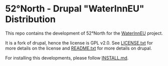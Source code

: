 # 52°North - Drupal "WaterInnEU" Distribution

This repo contains the development of 52°North for the [WaterInnEU](http://waterinneu.org/) project.

It is a fork of drupal, hence the license is GPL v2.0. See [LICENSE.txt](LICENSE.txt) for more details on the license and [README.txt](LICENSE.txt) for more details on drupal.

For installing this developments, please follow [INSTALL.md](INSTALL.md).
